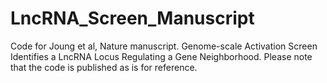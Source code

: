 # LncRNA_Screen_Manuscript
Code for Joung et al, Nature manuscript. Genome-scale Activation Screen Identifies a LncRNA Locus Regulating a Gene Neighborhood. Please note that the code is published as is for reference.
